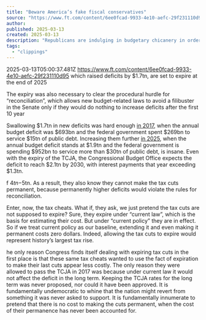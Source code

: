 ```yaml
---
title: "Beware America’s fake fiscal conservatives"
source: "https://www.ft.com/content/6ee0fcad-9933-4e10-aefc-29f231110d95"
author:
published: 2025-03-13
created: 2025-03-13
description: "Republicans are indulging in budgetary chicanery in order to preserve Trump’s tax cuts"
tags:
  - "clippings"
---
```

2025-03-13T05:00:37.481Z 
https://www.ft.com/content/6ee0fcad-9933-4e10-aefc-29f231110d95
which raised deficits by $1.7tn, are set to expire at the end of 2025

The expiry was also necessary to clear the procedural hurdle for “reconciliation”, which allows new budget-related laws to avoid a filibuster in the Senate only if they would do nothing to increase deficits after the first 10 year

Swallowing $1.7tn in new deficits was hard enough [in 2017](https://www.cbo.gov/sites/default/files/recurringdata/51118-2017-06-budgetprojections.xlsx), when the annual budget deficit was $693bn and the federal government spent $269bn to service $15tn of public debt. Increasing them further [in 2025](https://www.cbo.gov/system/files/2025-01/51118-2025-01-Budget-Projections.xlsx), when the annual budget deficit stands at $1.9tn and the federal government is spending $952bn to service more than $30tn of public debt, is insane. Even with the expiry of the TCJA, the Congressional Budget Office expects the deficit to reach $2.1tn by 2030, with interest payments that year exceeding $1.3tn. 

f $4tn-$5tn. As a result, they also know they cannot make the tax cuts permanent, because permanently higher deficits would violate the rules for reconciliation.

Enter, now, the tax cheats. What if, they ask, we just pretend the tax cuts are not supposed to expire? Sure, they expire under “current law”, which is the basis for estimating their cost. But under “current policy” they are in effect. So if we treat current policy as our baseline, extending it and even making it permanent costs zero dollars. Indeed, allowing the tax cuts to expire would represent history’s largest tax rise. 

he only reason Congress finds itself dealing with expiring tax cuts in the first place is that these same tax cheats wanted to use the fact of expiration to make their last cuts appear less costly. The only reason they were allowed to pass the TCJA in 2017 was because under current law it would not affect the deficit in the long term. Keeping the TCJA rates for the long term was never proposed, nor could it have been approved. It is fundamentally undemocratic to whine that the nation might revert from something it was never asked to support. It is fundamentally innumerate to pretend that there is no cost to making the cuts permanent, when the cost of their permanence has never been accounted for.